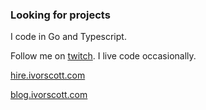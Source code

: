 ### Looking for projects

I code in Go and Typescript.

Follow me on [twitch](https://twitch.tv/ivorscott). I live code occasionally.

[hire.ivorscott.com](https://hire.ivorscott.com)

[blog.ivorscott.com](https://blog.ivorscott.com)
